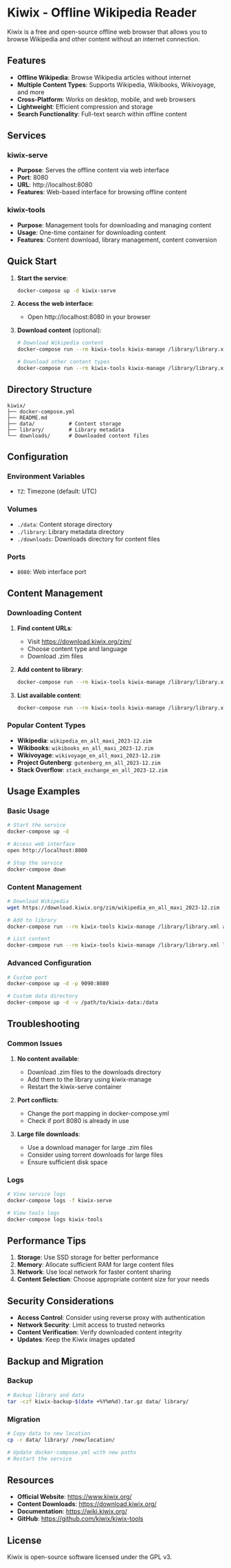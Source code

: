 # Kiwix - Offline Wikipedia Reader

Kiwix is a free and open-source offline web browser that allows you to browse Wikipedia and other content without an internet connection.

## Features

- **Offline Wikipedia**: Browse Wikipedia articles without internet
- **Multiple Content Types**: Supports Wikipedia, Wikibooks, Wikivoyage, and more
- **Cross-Platform**: Works on desktop, mobile, and web browsers
- **Lightweight**: Efficient compression and storage
- **Search Functionality**: Full-text search within offline content

## Services

### kiwix-serve
- **Purpose**: Serves the offline content via web interface
- **Port**: 8080
- **URL**: http://localhost:8080
- **Features**: Web-based interface for browsing offline content

### kiwix-tools
- **Purpose**: Management tools for downloading and managing content
- **Usage**: One-time container for downloading content
- **Features**: Content download, library management, content conversion

## Quick Start

1. **Start the service**:
   ```bash
   docker-compose up -d kiwix-serve
   ```

2. **Access the web interface**:
   - Open http://localhost:8080 in your browser

3. **Download content** (optional):
   ```bash
   # Download Wikipedia content
   docker-compose run --rm kiwix-tools kiwix-manage /library/library.xml add /downloads/wikipedia_en_all_maxi_2023-12.zim
   
   # Download other content types
   docker-compose run --rm kiwix-tools kiwix-manage /library/library.xml add /downloads/wikibooks_en_all_maxi_2023-12.zim
   ```

## Directory Structure

```
kiwix/
├── docker-compose.yml
├── README.md
├── data/           # Content storage
├── library/        # Library metadata
└── downloads/      # Downloaded content files
```

## Configuration

### Environment Variables
- `TZ`: Timezone (default: UTC)

### Volumes
- `./data`: Content storage directory
- `./library`: Library metadata directory
- `./downloads`: Downloads directory for content files

### Ports
- `8080`: Web interface port

## Content Management

### Downloading Content

1. **Find content URLs**:
   - Visit https://download.kiwix.org/zim/
   - Choose content type and language
   - Download .zim files

2. **Add content to library**:
   ```bash
   docker-compose run --rm kiwix-tools kiwix-manage /library/library.xml add /downloads/your_content.zim
   ```

3. **List available content**:
   ```bash
   docker-compose run --rm kiwix-tools kiwix-manage /library/library.xml list
   ```

### Popular Content Types

- **Wikipedia**: `wikipedia_en_all_maxi_2023-12.zim`
- **Wikibooks**: `wikibooks_en_all_maxi_2023-12.zim`
- **Wikivoyage**: `wikivoyage_en_all_maxi_2023-12.zim`
- **Project Gutenberg**: `gutenberg_en_all_2023-12.zim`
- **Stack Overflow**: `stack_exchange_en_all_2023-12.zim`

## Usage Examples

### Basic Usage
```bash
# Start the service
docker-compose up -d

# Access web interface
open http://localhost:8080

# Stop the service
docker-compose down
```

### Content Management
```bash
# Download Wikipedia
wget https://download.kiwix.org/zim/wikipedia_en_all_maxi_2023-12.zim -O downloads/wikipedia_en_all_maxi_2023-12.zim

# Add to library
docker-compose run --rm kiwix-tools kiwix-manage /library/library.xml add /downloads/wikipedia_en_all_maxi_2023-12.zim

# List content
docker-compose run --rm kiwix-tools kiwix-manage /library/library.xml list
```

### Advanced Configuration
```bash
# Custom port
docker-compose up -d -p 9090:8080

# Custom data directory
docker-compose up -d -v /path/to/kiwix-data:/data
```

## Troubleshooting

### Common Issues

1. **No content available**:
   - Download .zim files to the downloads directory
   - Add them to the library using kiwix-manage
   - Restart the kiwix-serve container

2. **Port conflicts**:
   - Change the port mapping in docker-compose.yml
   - Check if port 8080 is already in use

3. **Large file downloads**:
   - Use a download manager for large .zim files
   - Consider using torrent downloads for large files
   - Ensure sufficient disk space

### Logs
```bash
# View service logs
docker-compose logs -f kiwix-serve

# View tools logs
docker-compose logs kiwix-tools
```

## Performance Tips

1. **Storage**: Use SSD storage for better performance
2. **Memory**: Allocate sufficient RAM for large content files
3. **Network**: Use local network for faster content sharing
4. **Content Selection**: Choose appropriate content size for your needs

## Security Considerations

- **Access Control**: Consider using reverse proxy with authentication
- **Network Security**: Limit access to trusted networks
- **Content Verification**: Verify downloaded content integrity
- **Updates**: Keep the Kiwix images updated

## Backup and Migration

### Backup
```bash
# Backup library and data
tar -czf kiwix-backup-$(date +%Y%m%d).tar.gz data/ library/
```

### Migration
```bash
# Copy data to new location
cp -r data/ library/ /new/location/

# Update docker-compose.yml with new paths
# Restart the service
```

## Resources

- **Official Website**: https://www.kiwix.org/
- **Content Downloads**: https://download.kiwix.org/
- **Documentation**: https://wiki.kiwix.org/
- **GitHub**: https://github.com/kiwix/kiwix-tools

## License

Kiwix is open-source software licensed under the GPL v3. 